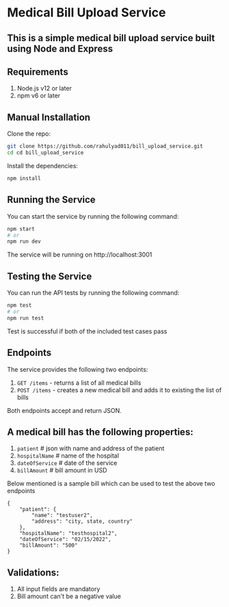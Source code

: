 # Medical Bill Upload Service
## This is a simple medical bill upload service built using Node and Express

## Requirements
1. Node.js v12 or later
2. npm v6 or later

## Manual Installation

Clone the repo:

```bash
git clone https://github.com/rahulyad011/bill_upload_service.git
cd cd bill_upload_service
```

Install the dependencies:

```bash
npm install
```

## Running the Service
You can start the service by running the following command:
```bash
npm start
# or
npm run dev
```
The service will be running on http://localhost:3001

## Testing the Service
You can run the API tests by running the following command:
```bash
npm test
# or
npm run test
```
Test is successful if both of the included test cases pass

## Endpoints
The service provides the following two endpoints:

1. `GET /items` - returns a list of all medical bills
2. `POST /items` - creates a new medical bill and adds it to existing the list of bills

Both endpoints accept and return JSON.

## A medical bill has the following properties:
1. `patient` # json with name and address of the patient
2. `hospitalName` # name of the hospital
3. `dateOfService` # date of the service
4. `billAmount` # bill amount in USD

Below mentioned is a sample bill which can be used to test the above two endpoints
```
{
    "patient": {
        "name": "testuser2",
        "address": "city, state, country"
    },
    "hospitalName": "testhospital2",
    "dateOfService": "02/15/2022",
    "billAmount": "500"
}
```

## Validations:
1. All input fields are mandatory
2. Bill amount can't be a negative value
